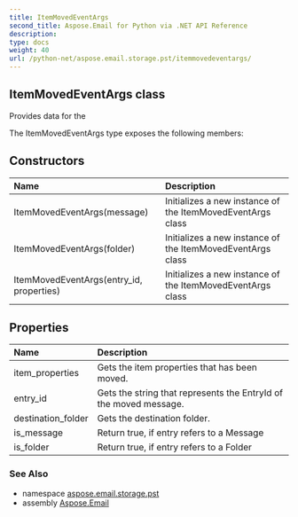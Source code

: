 ```yaml
---
title: ItemMovedEventArgs
second_title: Aspose.Email for Python via .NET API Reference
description: 
type: docs
weight: 40
url: /python-net/aspose.email.storage.pst/itemmovedeventargs/
---
```


## ItemMovedEventArgs class

Provides data for the

The ItemMovedEventArgs type exposes the following members:
## Constructors
| Name | Description |
| :- | :- |
|ItemMovedEventArgs(message)|Initializes a new instance of the ItemMovedEventArgs class|
|ItemMovedEventArgs(folder)|Initializes a new instance of the ItemMovedEventArgs class|
|ItemMovedEventArgs(entry_id, properties)|Initializes a new instance of the ItemMovedEventArgs class|
## Properties
| Name | Description |
| :- | :- |
|item_properties|Gets the item properties that has been moved.|
|entry_id|Gets the string that represents the EntryId of the moved message.|
|destination_folder|Gets the destination folder.|
|is_message|Return true, if entry refers to a Message|
|is_folder|Return true, if entry refers to a Folder|

### See Also

* namespace [aspose.email.storage.pst](/email/python-net/aspose.email.storage.pst/)
* assembly [Aspose.Email](/email/python-net/)

